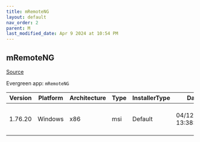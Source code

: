 ```yaml
---
title: mRemoteNG
layout: default
nav_order: 2
parent: M
last_modified_date: Apr 9 2024 at 10:54 PM
---
```


## mRemoteNG

[Source](https://mremoteng.org/)

Evergreen app: `mRemoteNG`

| Version | Platform | Architecture | Type | InstallerType | Date                | Size     | URI                                                                                                                                                                                                                |
| ------- | -------- | ------------ | ---- | ------------- | ------------------- | -------- | ------------------------------------------------------------------------------------------------------------------------------------------------------------------------------------------------------------------ |
| 1.76.20 | Windows  | x86          | msi  | Default       | 04/12/2019 13:38:06 | 43593728 | [https://github.com/mRemoteNG/mRemoteNG/releases/download/v1.76.20/mRemoteNG-Installer-1.76.20.24615.msi](https://github.com/mRemoteNG/mRemoteNG/releases/download/v1.76.20/mRemoteNG-Installer-1.76.20.24615.msi) |
